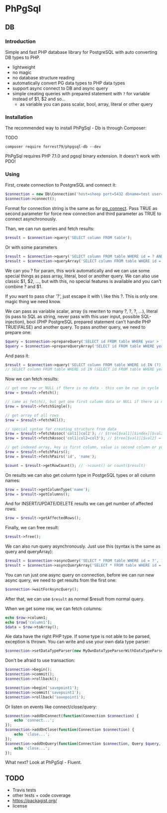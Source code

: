 PhPgSql
=======

## DB

### Introduction

Simple and fast PHP database library for PostgreSQL with auto converting DB types to PHP.

- lightweight
- no magic
- no database structure reading
- automatically convert PG data types to PHP data types
- support async connect to DB and async query
- simple creating queries with prepared statement with `?` for variable instead of $1, $2 and so...
  - as variable you can pass scalar, bool, array, literal or other query


### Installation

The recommended way to install PhPgSql - Db is through Composer:

TODO
```
composer require forrest79/phpgsql-db --dev
```

PhPgSql requires PHP 7.1.0 and pgsql binary extension. It doesn't work with PDO!


### Using

First, create connection to PostgreSQL and connect it:

```php
$connection = new Db\Connection('host=sheep port=5432 dbname=test user=lamb password=bar');
$connection->connect();
```

Format for connection string is the same as for [pg_connect](http://php.net/manual/en/function.pg-connect.php). Pass TRUE as second parameter for force new connection and third parameter as TRUE to connect asynchronously.

Than, we can run queries and fetch results:

```php
$result = $connection->query('SELECT column FROM table');
```

Or with some parameters

```php
$result = $connection->query('SELECT column FROM table WHERE id = ? AND year > ?', 1, 2000);
$result = $connection->queryArray('SELECT column FROM table WHERE id = ? AND year > ?', [1, 2000]);
```

We can you ? for param, this work automatically and we can use some special things as pass array, literal, bool or another query. We can also use classic $1, $2, ..., but with this, no special features is available and you can't combine ? and $1.

If you want to pass char '?', just escape it with \ like this \?. This is only one magic thing we need know.

We can pass as variable scalar, array (is rewriten to many ?, ?, ?, ...), literal (is pass to SQL as string, never pass with this user input, possible SQL-injection), bool (PHP PostgreSQL prepared statement can't handle PHP TRUE\FALSE) and another query. To pass another query, we need to prepare one:

```php
$query = $connection->prepareQuery('SELECT id FROM table WHERE year > ?', 2000);
$query = $connection->prepareQueryArray('SELECT id FROM table WHERE year > ?', [2000]);
```

And pass it:

```php
$result = $connection->query('SELECT column FROM table WHERE id IN (?) AND type IN (?) AND valid = ? ORDER BY ?', $query, [1, 3], TRUE, $connection::literal('position'));
// SELECT column FROM table WHERE id IN (SELECT id FROM table WHERE year > $1) AND type IN ($2, $3) AND valid = $4 ORDER BY position; [2000, 1, 3, 't']
```

Now we can fetch results:

```php
// get one row or NULL if there is no data - this can be run in cycle
$row = $result->fetch();

// same as fetch(), but get one first column data or NULL if there is no data - this also can be run in cycle
$row = $result->fetchSingle();

// get array of all rows
$row = $result->fetchAll();

// special syntax for creating structure from data
$row = $result->fetchAssoc('col1[]col2'); // $tree[$val1][$index][$val2] = {record}
$row = $result->fetchAssoc('col1|col2=col3'); // $tree[$val1][$val2] = val2

// get indexed array, key is first column, value is second column or you can choose columns manually
$row = $result->fetchPairs();
$row = $result->fetchPairs('id', 'name');

$count = $result->getRowCount(); // ->count() or count($result)
```

On results we can also get column type in PostgeSQL types or all column names:

```php
$row = $result->getColumnType('name');
$row = $result->getColumns();
```

And for INSERT/UPDATE/DELETE results we can get number of affected rows:

```php
$row = $result->getAffectedRows();
```

Finally, we can free result:

```php
$result->free();
```

We can also run query asynchronously. Just use this (syntax is the same as query and queryArray):

```php
$result = $connection->asyncQuery('SELECT * FROM table WHERE id = ?', 1);
$result = $connection->asyncQueryArray('SELECT * FROM table WHERE id = ?', [1]);
```

You can run just one async query on connection, before we can run new async query, we need to get results from the first one:

```php
$connection->waitForAsyncQuery();
```

After that, we can use `$result` as normal $result from normal query.

When we get some row, we can fetch columns:

```php
echo $row->column1;
echo $row['column1'];
$data = $row->toArray();
```

Ale data have the right PHP type. If some type is not able to be parsed, exception is thrown. You can write and use your own data type parser:

```php
$connection->setDataTypeParser(new MyOwnDataTypeParserWithDataTypeParserInterface);
```

Don't be afraid to use transaction:

```php
$connection->begin();
$connection->commit();
$connection->rollback();

$connection->begin('savepoint1');
$connection->commit('savepoint1');
$connection->rollback('savepoint1');
```

Or listen on events like connect/close/query:

```php
$connection->addOnConnect(function(Connection $connection) {
	echo 'connect...';
});
$connection->addOnClose(function(Connection $connection) {
	echo 'close...';
});
$connection->addOnQuery(function(Connection $connection, Query $query, ?float $time = NULL) { // $time === NULL for async queries
	echo 'close...';
});
```

What next? Look at PhPgSql - Fluent.

TODO
----
- Travis tests
- other tests + code coverage 
- https://packagist.org/
- license

